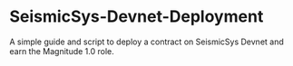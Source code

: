 # SeismicSys-Devnet-Deployment
A simple guide and script to deploy a contract on SeismicSys Devnet and earn the Magnitude 1.0 role.
